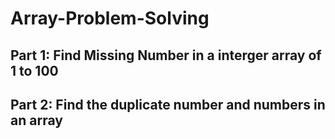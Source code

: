 # Array-Problem-Solving

## Part 1: Find Missing Number in a interger array of 1 to 100  
## Part 2: Find the duplicate number and numbers in an array  
